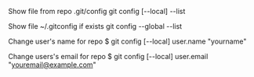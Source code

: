 
Show file from repo .git/config
git config [--local] --list

Show file ~/.gitconfig if exists
git config --global --list


Change user's name for repo
$ git config [--local] user.name "yourname"

Change users's email for repo
$ git config [--local] user.email "youremail@example.com"

